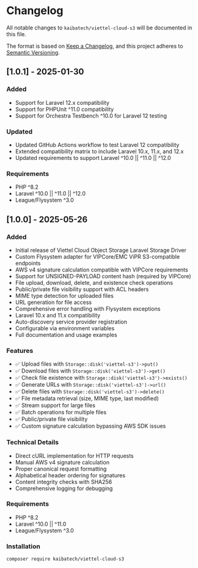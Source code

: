 # Changelog

All notable changes to `kaibatech/viettel-cloud-s3` will be documented in this file.

The format is based on [Keep a Changelog](https://keepachangelog.com/en/1.0.0/),
and this project adheres to [Semantic Versioning](https://semver.org/spec/v2.0.0.html).

## [1.0.1] - 2025-01-30

### Added
- Support for Laravel 12.x compatibility
- Support for PHPUnit ^11.0 compatibility  
- Support for Orchestra Testbench ^10.0 for Laravel 12 testing

### Updated
- Updated GitHub Actions workflow to test Laravel 12 compatibility
- Extended compatibility matrix to include Laravel 10.x, 11.x, and 12.x
- Updated requirements to support Laravel ^10.0 || ^11.0 || ^12.0

### Requirements
- PHP ^8.2
- Laravel ^10.0 || ^11.0 || ^12.0
- League/Flysystem ^3.0

## [1.0.0] - 2025-05-26

### Added
- Initial release of Viettel Cloud Object Storage Laravel Storage Driver
- Custom Flysystem adapter for VIPCore/EMC ViPR S3-compatible endpoints
- AWS v4 signature calculation compatible with VIPCore requirements
- Support for UNSIGNED-PAYLOAD content hash (required by VIPCore)
- File upload, download, delete, and existence check operations
- Public/private file visibility support with ACL headers
- MIME type detection for uploaded files
- URL generation for file access
- Comprehensive error handling with Flysystem exceptions
- Laravel 10.x and 11.x compatibility
- Auto-discovery service provider registration
- Configurable via environment variables
- Full documentation and usage examples

### Features
- ✅ Upload files with `Storage::disk('viettel-s3')->put()`
- ✅ Download files with `Storage::disk('viettel-s3')->get()`  
- ✅ Check file existence with `Storage::disk('viettel-s3')->exists()`
- ✅ Generate URLs with `Storage::disk('viettel-s3')->url()`
- ✅ Delete files with `Storage::disk('viettel-s3')->delete()`
- ✅ File metadata retrieval (size, MIME type, last modified)
- ✅ Stream support for large files
- ✅ Batch operations for multiple files
- ✅ Public/private file visibility
- ✅ Custom signature calculation bypassing AWS SDK issues

### Technical Details
- Direct cURL implementation for HTTP requests
- Manual AWS v4 signature calculation
- Proper canonical request formatting
- Alphabetical header ordering for signatures
- Content integrity checks with SHA256
- Comprehensive logging for debugging

### Requirements
- PHP ^8.2
- Laravel ^10.0 || ^11.0
- League/Flysystem ^3.0

### Installation
```bash
composer require kaibatech/viettel-cloud-s3
``` 